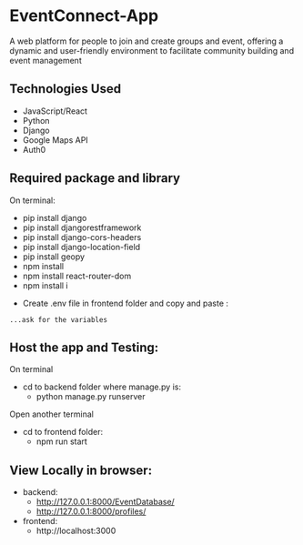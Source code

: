 # EventConnect-App
A web platform for people to join and create groups and event, offering a dynamic and user-friendly environment to facilitate community building and event management

## Technologies Used
- JavaScript/React
- Python
- Django
- Google Maps API
- Auth0

## Required package and library
On terminal:
- pip install django
- pip install djangorestframework
- pip install django-cors-headers
- pip install django-location-field
- pip install geopy 
- npm install 
- npm install react-router-dom
- npm install i

* Create .env file in frontend folder and copy and paste :
```env
...ask for the variables
```

## Host the app and Testing:
On terminal
- cd to backend folder where manage.py is:
  - python manage.py runserver

Open another terminal
- cd to frontend folder:
  - npm run start

## View Locally in browser:
- backend:
  - http://127.0.0.1:8000/EventDatabase/
  - http://127.0.0.1:8000/profiles/
- frontend:  
  - http://localhost:3000
